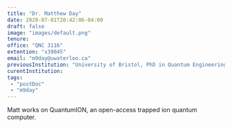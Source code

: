 ```yaml
---
title: "Dr. Matthew Day"
date: 2020-07-01T20:42:06-04:00
draft: false
image: "images/default.png"
tenure: 
office: "QNC 3116"
extention: "x39045"
email: "m9day@uwaterloo.ca"
previousInstitution: "University of Bristol, PhD in Quantum Engineering (2014 – 2018)"
curentInstitution: 
tags:
 - "postDoc"
 - "m9day"
---
```


Matt works on QuantumION, an open-access trapped ion quantum computer. 